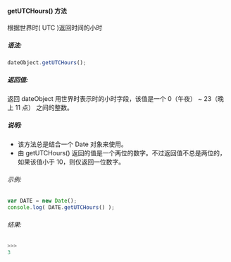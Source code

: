 #### getUTCHours() 方法

  根据世界时( UTC )返回时间的小时

##### 语法:

  ```javascript
  dateObject.getUTCHours();
  ```

##### 返回值:

  返回 dateObject 用世界时表示时的小时字段，该值是一个 0（午夜） ~ 23（晚上 11 点） 之间的整数。

##### 说明:

  - 该方法总是结合一个 Date 对象来使用。
  - 由 getUTCHours() 返回的值是一个两位的数字。不过返回值不总是两位的，如果该值小于 10，则仅返回一位数字。

###### 示例:

  ```javascript
  var DATE = new Date();
  console.log( DATE.getUTCHours() );
  ```

###### 结果:

  ```javascript
  >>>
  3
  ```
